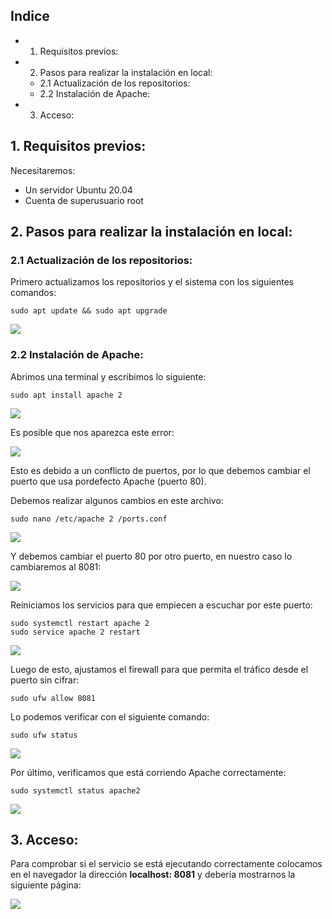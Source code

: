 ## Indice

- 1. Requisitos previos:
- 2. Pasos para realizar la instalación en local:
   - 2.1 Actualización de los repositorios:
   - 2.2 Instalación de Apache:
- 3. Acceso:


## 1. Requisitos previos:

Necesitaremos:

- Un servidor Ubuntu 20.04
- Cuenta de superusuario root

## 2. Pasos para realizar la instalación en local:

### 2.1 Actualización de los repositorios:

Primero actualizamos los repositorios y el sistema con los siguientes comandos:

```
sudo apt update && sudo apt upgrade
```
![](https://github.com/GersanCabo/Uso-de-Git/blob/main/img/Instalaci%C3%B3n%20de%20Apache/2.1.1.png)

### 2.2 Instalación de Apache:

Abrimos una terminal y escribimos lo siguiente:

```
sudo apt install apache 2
```

![](https://github.com/GersanCabo/Uso-de-Git/blob/main/img/Instalaci%C3%B3n%20de%20Apache/2.2.1.png)

Es posible que nos aparezca este error:

![](https://github.com/GersanCabo/Uso-de-Git/blob/main/img/Instalaci%C3%B3n%20de%20Apache/2.2.2.png)

Esto es debido a un conflicto de puertos, por lo que debemos cambiar el puerto que usa pordefecto Apache (puerto 80).

Debemos realizar algunos cambios en este archivo:

```
sudo nano /etc/apache 2 /ports.conf
```

![](https://github.com/GersanCabo/Uso-de-Git/blob/main/img/Instalaci%C3%B3n%20de%20Apache/2.2.3.png)

Y debemos cambiar el puerto 80 por otro puerto, en nuestro caso lo cambiaremos al 8081:

![](https://github.com/GersanCabo/Uso-de-Git/blob/main/img/Instalaci%C3%B3n%20de%20Apache/2.2.4.png)

Reiniciamos los servicios para que empiecen a escuchar por este puerto:

```
sudo systemctl restart apache 2
sudo service apache 2 restart
```

![](https://github.com/GersanCabo/Uso-de-Git/blob/main/img/Instalaci%C3%B3n%20de%20Apache/2.2.5.png)

Luego de esto, ajustamos el firewall para que permita el tráfico desde el puerto sin cifrar:

```
sudo ufw allow 8081
```

Lo podemos verificar con el siguiente comando:

```
sudo ufw status
```

![](https://github.com/GersanCabo/Uso-de-Git/blob/main/img/Instalaci%C3%B3n%20de%20Apache/2.2.6.png)


Por último, verificamos que está corriendo Apache correctamente:

```
sudo systemctl status apache2
```

![](https://github.com/GersanCabo/Uso-de-Git/blob/main/img/Instalaci%C3%B3n%20de%20Apache/2.2.7.png)

## 3. Acceso:

Para comprobar si el servicio se está ejecutando correctamente colocamos en el navegador
la dirección **localhost: 8081** y debería mostrarnos la siguiente página:

![](https://github.com/GersanCabo/Uso-de-Git/blob/main/img/Instalaci%C3%B3n%20de%20Apache/3.1.1.png)
